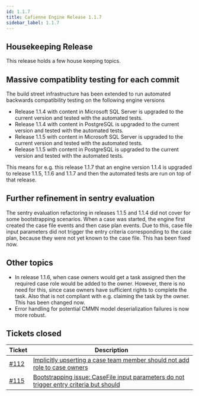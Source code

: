 ```yaml
---
id: 1.1.7
title: Cafienne Engine Release 1.1.7
sidebar_label: 1.1.7
---
```


## Housekeeping Release

This release holds a few house keeping topics.

## Massive compatiblity testing for each commit
The build street infrastructure has been extended to run automated backwards compatibility testing on the following engine versions
- Release 1.1.4 with content in Microsoft SQL Server is upgraded to the current version and tested with the automated tests.
- Release 1.1.4 with content in PostgreSQL  is upgraded to the current version and tested with the automated tests.
- Release 1.1.5 with content in Microsoft SQL Server is upgraded to the current version and tested with the automated tests.
- Release 1.1.5 with content in PostgreSQL is upgraded to the current version and tested with the automated tests.

This means for e.g. this release 1.1.7 that an engine version 1.1.4 is upgraded to release 1.1.5, 1.1.6 and 1.1.7 and then the automated tests are run on top of that release.

## Further refinement in sentry evaluation
The sentry evaluation refactoring in releases 1.1.5 and 1.1.4 did not cover for some bootstrapping scenarios.
When a case was started, the engine first created the case file events and then case plan events. Due to this, case file input parameters did not trigger the entry criteria corresponding to the case plan, because they were not yet known to the case file.
This has been fixed now.

## Other topics
- In release 1.1.6, when case owners would get a task assigned then the required case role would be added to the owner. However, there is no need for this, since case owners have sufficient rights to complete the task. Also that is not compliant with e.g. claiming the task by the owner. This has been changed now.
- Error handling for potential CMMN model deserialization failures is now more robust.


## Tickets closed

| Ticket   | Description |
|----------|-------------|
| [#112](https://github.com/casefabric/cafienne-engine/issues/112) | [Implicitly upserting a case team member should not add role to case owners](https://github.com/casefabric/cafienne-engine/issues/112)
| [#115](https://github.com/casefabric/cafienne-engine/issues/115) | [Bootstrapping issue: CaseFile input parameters do not trigger entry criteria but should](https://github.com/casefabric/cafienne-engine/issues/115)
